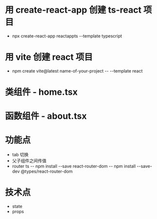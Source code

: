 # 用 create-react-app 创建 ts-react 项目

-   npx create-react-app reactappts --template typescript

# 用 vite 创建 react 项目

-   npm create vite@latest name-of-your-project -- --template react

# 类组件 - home.tsx

# 函数组件 - about.tsx

# 功能点

-   tab 切换
-   父子组件之间传值
-   router ts
    -- npm install --save react-router-dom
    -- npm install --save-dev @types/react-router-dom

# 技术点

-   state
-   props
